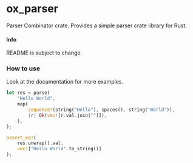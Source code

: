 # ox_parser

Parser Combinator crate. Provides a simple parser crate library for Rust.

#### Info

README is subject to change.

### How to use
Look at the documentation for more examples.
```Rust
let res = parse(
	"Hello World",
	map(
		sequence!(string("Hello"), spaces(), string("World")),
		|r| Ok(vec![r.val.join("")]),
	),
);

assert_eq!(
	res.unwrap().val,
	vec!["Hello World".to_string()]
);
```
